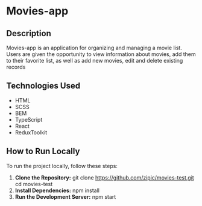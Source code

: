 # Movies-app

## Description
Movies-app is an application for organizing and managing a movie list. 
Users are given the opportunity to view information about movies, add them to their favorite list,
as well as add new movies, edit and delete existing records

## Technologies Used
- HTML
- SCSS
- BEM
- TypeScript
- React
- ReduxToolkit

## How to Run Locally

To run the project locally, follow these steps:

1. **Clone the Repository:**
   git clone https://github.com/zipic/movies-test.git
   cd movies-test
2. **Install Dependencies:**
   npm install
3. **Run the Development Server:**
   npm start
